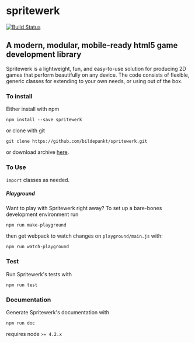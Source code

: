 spritewerk
==========

[![Build Status](https://travis-ci.org/bildepunkt/spritewerk.svg?branch=master)](https://travis-ci.org/bildepunkt/spritewerk)

## A modern, modular, mobile-ready html5 game development library
Spritewerk is a lightweight, fun, and easy-to-use solution for producing 2D games that perform beautifully on any device. The code consists of flexible, generic classes for extending to your own needs, or using out of the box.

### To install
Either install with npm

    npm install --save spritewerk

or clone with git

    git clone https://github.com/bildepunkt/spritewerk.git

or download archive [here](https://github.com/bildepunkt/spritewerk/archive/master.zip).

### To Use
`import` classes as needed.

##### Playground
Want to play with Spritewerk right away? To set up a bare-bones development environment run 

    npm run make-playground

then get webpack to watch changes on `playground/main.js` with:

    npm run watch-playground

### Test
Run Spritewerk's tests with

    npm run test

### Documentation
Generate Spritewerk's documentation with

    npm run doc


requires node `>= 4.2.x`

